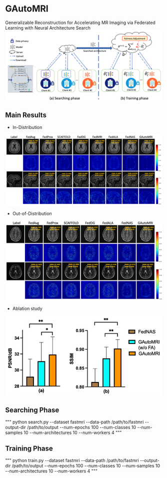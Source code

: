 # GAutoMRI

Generalizable Reconstruction for Accelerating MR Imaging via Federated Learning with Neural Architecture Search
![image](/assets/GAutoMRI.png)

## Main Results

- In-Distribution
<img src="/assets/In-Distribution.png" alt="Description" width="600">

- Out-of-Distribution
<img src="/assets/Out-of-Distribution.png" alt="Description" width="600">

- Ablation study
<img src="/assets/Ablation.jpeg" alt="Description" width="500">

## Searching Phase

"""
python search.py --dataset fastmri --data-path /path/to/fastmri --output-dir /path/to/output --num-epochs 100 --num-classes 10 --num-samples 10 --num-architectures 10 --num-workers 4
"""

## Training Phase

"""
python train.py --dataset fastmri --data-path /path/to/fastmri --output-dir /path/to/output --num-epochs 100 --num-classes 10 --num-samples 10 --num-architectures 10 --num-workers 4
"""
